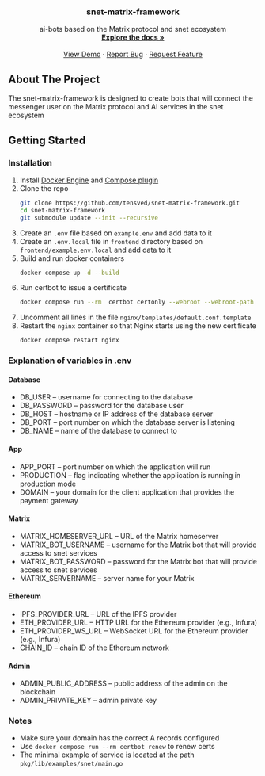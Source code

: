 # 

<!-- PROJECT LOGO -->
<br />
<div align="center">

<h3 align="center">snet-matrix-framework</h3>

  <p align="center">
    ai-bots based on the Matrix protocol and snet ecosystem
    <br />
    <a href="https://github.com/tensved/snet-matrix-framework"><strong>Explore the docs »</strong></a>
    <br />
    <br />
    <a href="https://github.com/tensved/snet-matrix-framework">View Demo</a>
    ·
    <a href="https://github.com/tensved/snet-matrix-framework/issues/new?labels=bug&template=bug-report---.md">Report Bug</a>
    ·
    <a href="https://github.com/tensved/snet-matrix-framework/issues/new?labels=enhancement&template=feature-request---.md">Request Feature</a>
  </p>
</div>

## About The Project

The snet-matrix-framework is designed to create bots that will connect the messenger user on the Matrix protocol and AI services in the snet ecosystem

## Getting Started

### Installation
1. Install [Docker Engine](https://docs.docker.com/engine/install/) and [Compose plugin](https://docs.docker.com/compose/install/linux/)
2. Clone the repo
   ```sh
   git clone https://github.com/tensved/snet-matrix-framework.git
   cd snet-matrix-framework
   git submodule update --init --recursive
   ```
3. Create an `.env` file based on `example.env` and add data to it
4. Create an `.env.local` file in `frontend` directory based on `frontend/example.env.local` and add data to it
5. Build and run docker containers
   ```sh
   docker compose up -d --build
   ```
6. Run certbot to issue a certificate
   ```sh
   docker compose run --rm  certbot certonly --webroot --webroot-path /var/www/certbot/ -d yourdomain.com
   ```
7. Uncomment all lines in the file `nginx/templates/default.conf.template`
8. Restart the `nginx` container so that Nginx starts using the new certificate
   ```sh
   docker compose restart nginx
   ```
   
### Explanation of variables in .env

#### Database
- DB_USER – username for connecting to the database
- DB_PASSWORD – password for the database user
- DB_HOST – hostname or IP address of the database server
- DB_PORT – port number on which the database server is listening
- DB_NAME – name of the database to connect to

#### App
- APP_PORT – port number on which the application will run
- PRODUCTION – flag indicating whether the application is running in production mode
- DOMAIN – your domain for the client application that provides the payment gateway

#### Matrix
- MATRIX_HOMESERVER_URL – URL of the Matrix homeserver
- MATRIX_BOT_USERNAME – username for the Matrix bot that will provide access to snet services
- MATRIX_BOT_PASSWORD – password for the Matrix bot that will provide access to snet services
- MATRIX_SERVERNAME – server name for your Matrix

#### Ethereum
- IPFS_PROVIDER_URL – URL of the IPFS provider
- ETH_PROVIDER_URL – HTTP URL for the Ethereum provider (e.g., Infura)
- ETH_PROVIDER_WS_URL – WebSocket URL for the Ethereum provider (e.g., Infura)
- CHAIN_ID – chain ID of the Ethereum network

#### Admin
- ADMIN_PUBLIC_ADDRESS – public address of the admin on the blockchain
- ADMIN_PRIVATE_KEY – admin private key

### Notes

- Make sure your domain has the correct A records configured
- Use `docker compose run --rm certbot renew` to renew certs
- The minimal example of service is located at the path `pkg/lib/examples/snet/main.go`
